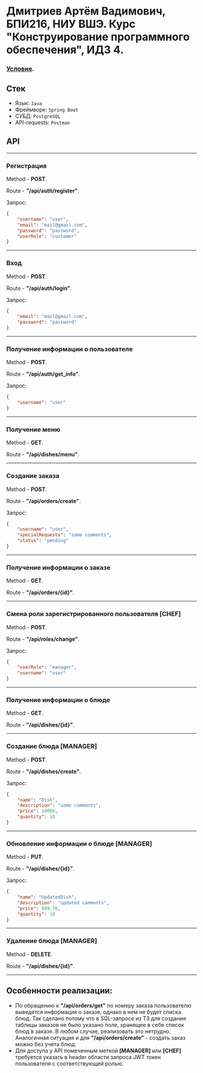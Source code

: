 # Дмитриев Артём Вадимович, БПИ216, НИУ ВШЭ. Курс "Конструирование программного обеспечения", ИДЗ 4. 
### [Условие](https://docs.google.com/document/d/1M_AQEhjyq7GtiQJ4TWt3bQsYcq1x1pIvxVepMY8S0Ps/edit#%5D).

## Стек
- Язык: `Java`
- Фреймворк: `Spring Boot`
- СУБД: `PostgreSQL`
- API-requests: `Postman`
## API

---

### Регистрация
Method - **POST**.

Route - **"/api/auth/register"**. 

Запрос:
```json
{
    "username": "user",
    "email": "mail@gmail.com",
    "password": "password",
    "userRole": "customer"
}
```

---

### Вход
Method - **POST**.

Route - **"/api/auth/login"**.

Запрос:
```json
{
    "email": "mail@gmail.com",
    "password": "password"
}
```

---

### Получение информации о пользователе
Method - **POST**.

Route - **"/api/auth/get_info"**.

Запрос:
```json
{
    "username": "user"
}
```

---

### Получение меню
Method - **GET**.

Route - **"/api/dishes/menu"**.

---

### Создание заказа
Method - **POST**.

Route - **"/api/orders/create"**.

Запрос:
```json
{
    "username": "user",
    "specialRequests": "some comments",
    "status": "pending"
}
```

---

### Получение информации о заказе
Method - **GET**.

Route - **"/api/orders/{id}"**.

---

### Смена роли зарегистрированного пользователя [CHEF]
Method - **POST**.

Route - **"/api/roles/change"**.

Запрос:
```json
{
    "userRole": "manager",
    "username": "user"
}
```

---

### Получение информации о блюде
Method - **GET**.

Route - **"/api/dishes/{id}"**.

---

### Создание блюда [MANAGER]
Method - **POST**.

Route - **"/api/dishes/create"**.

Запрос:
```json
{
    "name": "Dish",
    "description": "some comments",
    "price": 10000,
    "quantity": 10
}
```

---

### Обновление информации о блюде [MANAGER]
Method - **PUT**.

Route - **"/api/dishes/{id}"**.

Запрос:
```json
{
    "name": "UpdatedDish",
    "description": "updated comments",
    "price": 999.76,
    "quantity": 10
}
```

---

### Удаление блюда [MANAGER]
Method - **DELETE**.

Route - **"/api/dishes/{id}"**.

---

## Особенности реализации:
- По обращению к **"/api/orders/get"** по номеру заказа пользователю выведется информация о 
заказе, однако в нем не будет списка блюд. Так сделано потому что в SQL-запросе из ТЗ для создания
таблицы заказов не было указано поле, хранящее в себе список блюд в заказе. В любом случае, реализовать это нетрудно.
Аналогичная ситуация и для **"/api/orders/create"** - создать заказ можно без учета блюд. 
- Для доступа у API помеченным меткой **[MANAGER]** или **[CHEF]** требуется указать в header области запроса JWT токен пользователя 
с соответствующей ролью.
